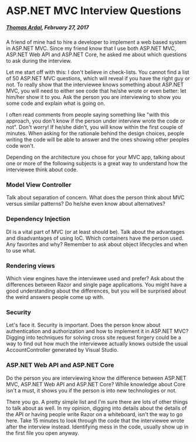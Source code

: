 # ASP.NET MVC Interview Questions##### [Thomas Ardal](http://elmah.io/about/), February 27, 2017A friend of mine had to hire a developer to implement a web based system in ASP.NET MVC. Since my friend know that I use both ASP.NET MVC, ASP.NET Web API and ASP.NET Core, he asked me about which questions to ask during the interview.Let me start off with this: I don't believe in check-lists. You cannot find a list of 50 ASP.NET MVC questions, which will reveal if you have the right guy or not. To really show that the interviewee knows something about ASP.NET MVC, you will need to either see code that he/she wrote or even better: let him/her show it to you. Ask the person you are interviewing to show you some code and explain what is going on.I often read comments from people saying something like "with this approach, you don't know if the person under interview wrote the code or not". Don't worry! If he/she didn't, you will know within the first couple of minutes. When asking for the rationale behind the design choices, people writing the code will be able to answer and the ones showing other peoples code won't.Depending on the architecture you chose for your MVC app, talking about one or more of the following subjects is a great way to understand how the interviewee think about code.### Model View ControllerTalk about separation of concern. What does the person think about MVC versus similar patterns? Do he/she even know about alternatives?### Dependency InjectionDI is a vital part of MVC (or at least should be). Talk about the advantages and disadvantages of using IoC. Which containers have the person used. Any favorites and why? Remember to ask about object lifecycles and when to use what.### Rendering viewsWhich view engines have the interviewee used and prefer? Ask about the differences between Razor and single page applications. You might have a good understanding about the differences, but you will be surprised about the weird answers people come up with.### SecurityLet's face it. Security is important. Does the person know about authentication and authorization and how to implement it in ASP.NET MVC? Digging into techniques for solving cross site request forgery could be a way to find out how much the interviewee actually knows outside the usual AccountController generated by Visual Studio.### ASP.NET Web API and ASP.NET CoreDo the person you are interviewing know the difference between ASP.NET MVC, ASP.NET Web API and ASP.NET Core? While knowledge about Core isn't a must, it shows you if the person is into new technologies or not.There you go. A pretty simple list and I'm sure there are lots of other things to talk about as well. In my opinion, digging into details about the details of the API or having people write Razor on a whiteboard, isn't the way to go here. Take 15 minutes to look through the code that the interviewee wrote after the interview instead. Identifying mess in the code, usually show up in the first file you open anyway.